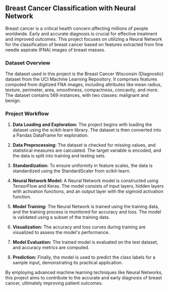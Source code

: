 ## Breast Cancer Classification with Neural Network

Breast cancer is a critical health concern affecting millions of people worldwide. Early and accurate diagnosis is crucial for effective treatment and improved outcomes. This project focuses on utilizing a Neural Network for the classification of breast cancer based on features extracted from fine needle aspirate (FNA) images of breast masses.

### Dataset Overview
The dataset used in this project is the Breast Cancer Wisconsin (Diagnostic) dataset from the UCI Machine Learning Repository. It comprises features computed from digitized FNA images, including attributes like mean radius, texture, perimeter, area, smoothness, compactness, concavity, and more. The dataset contains 569 instances, with two classes: malignant and benign.

### Project Workflow
1. **Data Loading and Exploration:** The project begins with loading the dataset using the scikit-learn library. The dataset is then converted into a Pandas DataFrame for exploration.

2. **Data Preprocessing:** The dataset is checked for missing values, and statistical measures are calculated. The target variable is encoded, and the data is split into training and testing sets.

3. **Standardization:** To ensure uniformity in feature scales, the data is standardized using the StandardScaler from scikit-learn.

4. **Neural Network Model:** A Neural Network model is constructed using TensorFlow and Keras. The model consists of input layers, hidden layers with activation functions, and an output layer with the sigmoid activation function.

5. **Model Training:** The Neural Network is trained using the training data, and the training process is monitored for accuracy and loss. The model is validated using a subset of the training data.

6. **Visualization:** The accuracy and loss curves during training are visualized to assess the model's performance.

7. **Model Evaluation:** The trained model is evaluated on the test dataset, and accuracy metrics are computed.

8. **Prediction:** Finally, the model is used to predict the class labels for a sample input, demonstrating its practical application.

By employing advanced machine learning techniques like Neural Networks, this project aims to contribute to the accurate and early diagnosis of breast cancer, ultimately improving patient outcomes.
